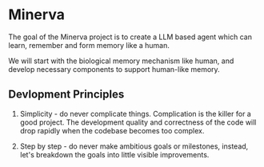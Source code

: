 # Minerva

The goal of the Minerva project is to create a LLM based agent which can learn, remember and form memory like a human.

We will start with the biological memory mechanism like human, and develop necessary components to support human-like memory.

## Devlopment Principles

1. Simplicity - do never complicate things. Complication is the killer for a good project. The development quality and correctness of the code will drop rapidly when the codebase becomes too complex.

2. Step by step - do never make ambitious goals or milestones, instead, let's breakdown the goals into little visible improvements.